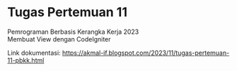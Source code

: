 # Tugas Pertemuan 11
Pemrograman Berbasis Kerangka Kerja 2023  
Membuat View dengan CodeIgniter

Link dokumentasi: https://akmal-if.blogspot.com/2023/11/tugas-pertemuan-11-pbkk.html